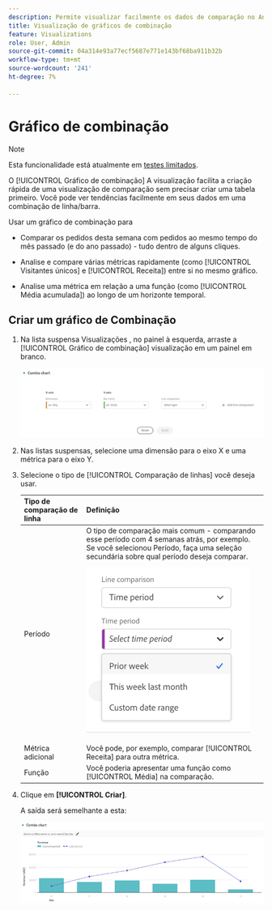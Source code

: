 ```yaml
---
description: Permite visualizar facilmente os dados de comparação no Analysis Workspace, como criar comparações com o mês passado, o ano passado e assim por diante.
title: Visualização de gráficos de combinação
feature: Visualizations
role: User, Admin
source-git-commit: 04a314e93a77ecf5687e771e143bf68ba911b32b
workflow-type: tm+mt
source-wordcount: '241'
ht-degree: 7%

---
```



# Gráfico de combinação

>[!NOTE]
>
>Esta funcionalidade está atualmente em [testes limitados](/help/release-notes/releases.md).

O [!UICONTROL Gráfico de combinação] A visualização facilita a criação rápida de uma visualização de comparação sem precisar criar uma tabela primeiro. Você pode ver tendências facilmente em seus dados em uma combinação de linha/barra.

Usar um gráfico de combinação para

* Comparar os pedidos desta semana com pedidos ao mesmo tempo do mês passado (e do ano passado) - tudo dentro de alguns cliques.

* Analise e compare várias métricas rapidamente (como [!UICONTROL Visitantes únicos] e [!UICONTROL Receita]) entre si no mesmo gráfico.

* Analise uma métrica em relação a uma função (como [!UICONTROL Média acumulada]) ao longo de um horizonte temporal.

## Criar um gráfico de Combinação

1. Na lista suspensa Visualizações , no painel à esquerda, arraste a [!UICONTROL Gráfico de combinação] visualização em um painel em branco.

   ![](assets/combo-chart-build.png)

1. Nas listas suspensas, selecione uma dimensão para o eixo X e uma métrica para o eixo Y.

1. Selecione o tipo de [!UICONTROL Comparação de linhas] você deseja usar.

   | Tipo de comparação de linha | Definição |
   | --- | --- |
   | Período | O tipo de comparação mais comum - comparando esse período com 4 semanas atrás, por exemplo. Se você selecionou Período, faça uma seleção secundária sobre qual período deseja comparar.<p>![](assets/combo-time-period.png) |
   | Métrica adicional | Você pode, por exemplo, comparar [!UICONTROL Receita] para outra métrica. |
   | Função | Você poderia apresentar uma função como [!UICONTROL Média] na comparação. |

1. Clique em **[!UICONTROL Criar]**.

   A saída será semelhante a esta:

   ![](assets/combo-output.png)





